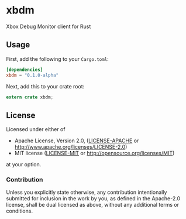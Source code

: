 xbdm
====

Xbox Debug Monitor client for Rust

## Usage

First, add the following to your `Cargo.toml`:

```toml
[dependencies]
xbdm = "0.1.0-alpha"
```

Next, add this to your crate root:

```rust
extern crate xbdm;
```

## License

Licensed under either of

 * Apache License, Version 2.0, ([LICENSE-APACHE](LICENSE-APACHE) or
   http://www.apache.org/licenses/LICENSE-2.0)
 * MIT license ([LICENSE-MIT](LICENSE-MIT) or
   http://opensource.org/licenses/MIT)

at your option.

### Contribution

Unless you explicitly state otherwise, any contribution intentionally submitted
for inclusion in the work by you, as defined in the Apache-2.0 license, shall be
dual licensed as above, without any additional terms or conditions.
